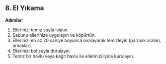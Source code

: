 ## 8. El Yıkama

**Adımlar**:
1. Ellerinizi temiz suyla ıslatın.
2. Sabunu ellerinize uygulayın ve köpürtün.
3. Ellerinizi en az 20 saniye boyunca ovalayarak temizleyin (parmak araları, tırnaklar).
4. Ellerinizi bol suyla durulayın.
5. Temiz bir havlu veya kağıt havlu ile ellerinizi iyice kurulayın.
